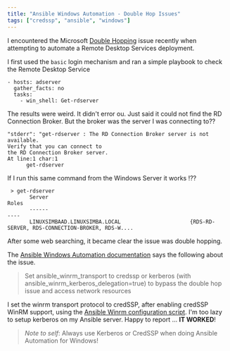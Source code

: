 ```yaml
---
title: "Ansible Windows Automation - Double Hop Issues"
tags: ["credssp", "ansible", "windows"]
---
```


I encountered the Microsoft [Double Hopping](https://blogs.msdn.microsoft.com/knowledgecast/2007/01/31/the-double-hop-problem)
 issue recently when attempting to automate a Remote Desktop Services deployment.


 I first used the `basic` login mechanism and ran a simple playbook to check the Remote Desktop Service

 ```
 - hosts: adserver
   gather_facts: no
   tasks:
     - win_shell: Get-rdserver
 ```

 The results were weird. It didn't error ou. Just said it could not find the RD Connection Broker. But the broker was the server I was connecting to??

 ```
 "stderr": "get-rdserver : The RD Connection Broker server is not available.
 Verify that you can connect to
 the RD Connection Broker server.
 At line:1 char:1
       get-rdserver
 ```

 If I run this same command from the Windows Server it works !??

 ```
  > get-rdserver
        Server                                                                                          Roles
        ------                                                                                             ----
        LINUXSIMBAAD.LINUXSIMBA.LOCAL                      {RDS-RD-SERVER, RDS-CONNECTION-BROKER, RDS-W....

 ```

 After some web searching, it became clear the issue was double hopping.

The [Ansible Windows  Automation documentation](http://docs.ansible.com/ansible/devel/user_guide/windows_winrm.html)  says the following about the issue.
> Set ansible_winrm_transport to credssp or kerberos (with ansible_winrm_kerberos_delegation=true) to bypass the double hop issue and access network resources

I set the winrm transport protocol to credSSP,  after enabling credSSP WinRM support, using the [Ansible Winrm configuration script](https://github.com/ansible/ansible/blob/devel/examples/scripts/ConfigureRemotingForAnsible.ps1). I'm too lazy to setup kerberos on my Ansible server. Happy to report ... **IT WORKED**!

> *Note to self*:
 Always use Kerberos or CredSSP when doing Ansible Automation for Windows!
